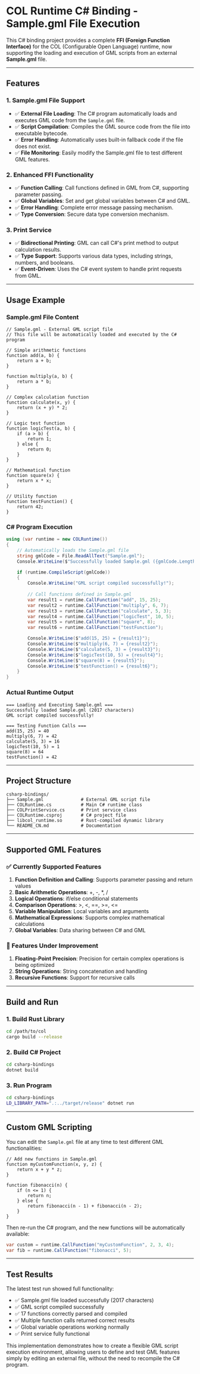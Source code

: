# COL Runtime C\# Binding - Sample.gml File Execution

This C\# binding project provides a complete **FFI (Foreign Function Interface)** for the COL (Configurable Open Language) runtime, now supporting the loading and execution of GML scripts from an external **Sample.gml** file.

-----

## Features

### 1\. Sample.gml File Support

* ✅ **External File Loading**: The C\# program automatically loads and executes GML code from the `Sample.gml` file.
* ✅ **Script Compilation**: Compiles the GML source code from the file into executable bytecode.
* ✅ **Error Handling**: Automatically uses built-in fallback code if the file does not exist.
* ✅ **File Monitoring**: Easily modify the Sample.gml file to test different GML features.

### 2\. Enhanced FFI Functionality

* ✅ **Function Calling**: Call functions defined in GML from C\#, supporting parameter passing.
* ✅ **Global Variables**: Set and get global variables between C\# and GML.
* ✅ **Error Handling**: Complete error message passing mechanism.
* ✅ **Type Conversion**: Secure data type conversion mechanism.

### 3\. Print Service

* ✅ **Bidirectional Printing**: GML can call C\#'s print method to output calculation results.
* ✅ **Type Support**: Supports various data types, including strings, numbers, and booleans.
* ✅ **Event-Driven**: Uses the C\# event system to handle print requests from GML.

-----

## Usage Example

### Sample.gml File Content

```gml
// Sample.gml - External GML script file
// This file will be automatically loaded and executed by the C# program

// Simple arithmetic functions
function add(a, b) {
    return a + b;
}

function multiply(a, b) {
    return a * b;
}

// Complex calculation function
function calculate(x, y) {
    return (x + y) * 2;
}

// Logic test function
function logicTest(a, b) {
    if (a > b) {
        return 1;
    } else {
        return 0;
    }
}

// Mathematical function
function square(x) {
    return x * x;
}

// Utility function
function testFunction() {
    return 42;
}
```

### C\# Program Execution

```csharp
using (var runtime = new COLRuntime())
{
    // Automatically loads the Sample.gml file
    string gmlCode = File.ReadAllText("Sample.gml");
    Console.WriteLine($"Successfully loaded Sample.gml ({gmlCode.Length} characters)");

    if (runtime.CompileScript(gmlCode))
    {
        Console.WriteLine("GML script compiled successfully!");
        
        // Call functions defined in Sample.gml
        var result1 = runtime.CallFunction("add", 15, 25);
        var result2 = runtime.CallFunction("multiply", 6, 7);
        var result3 = runtime.CallFunction("calculate", 5, 3);
        var result4 = runtime.CallFunction("logicTest", 10, 5);
        var result5 = runtime.CallFunction("square", 8);
        var result6 = runtime.CallFunction("testFunction");

        Console.WriteLine($"add(15, 25) = {result1}");
        Console.WriteLine($"multiply(6, 7) = {result2}");
        Console.WriteLine($"calculate(5, 3) = {result3}");
        Console.WriteLine($"logicTest(10, 5) = {result4}");
        Console.WriteLine($"square(8) = {result5}");
        Console.WriteLine($"testFunction() = {result6}");
    }
}
```

### Actual Runtime Output

```
=== Loading and Executing Sample.gml ===
Successfully loaded Sample.gml (2017 characters)
GML script compiled successfully!

=== Testing Function Calls ===
add(15, 25) = 40
multiply(6, 7) = 42
calculate(5, 3) = 16
logicTest(10, 5) = 1
square(8) = 64
testFunction() = 42
```

-----

## Project Structure

```
csharp-bindings/
├── Sample.gml              # External GML script file
├── COLRuntime.cs           # Main C# runtime class
├── COLPrintService.cs      # Print service class
├── COLRuntime.csproj       # C# project file
├── libcol_runtime.so       # Rust-compiled dynamic library
└── README_CN.md            # Documentation
```

-----

## Supported GML Features

### ✅ Currently Supported Features

1.  **Function Definition and Calling**: Supports parameter passing and return values
2.  **Basic Arithmetic Operations**: +, -, \*, /
3.  **Logical Operations**: if/else conditional statements
4.  **Comparison Operations**: \>, \<, ==, \>=, \<=
5.  **Variable Manipulation**: Local variables and arguments
6.  **Mathematical Expressions**: Supports complex mathematical calculations
7.  **Global Variables**: Data sharing between C\# and GML

### 🔄 Features Under Improvement

1.  **Floating-Point Precision**: Precision for certain complex operations is being optimized
2.  **String Operations**: String concatenation and handling
3.  **Recursive Functions**: Support for recursive calls

-----

## Build and Run

### 1\. Build Rust Library

```bash
cd /path/to/col
cargo build --release
```

### 2\. Build C\# Project

```bash
cd csharp-bindings
dotnet build
```

### 3\. Run Program

```bash
cd csharp-bindings
LD_LIBRARY_PATH=".:../target/release" dotnet run
```

-----

## Custom GML Scripting

You can edit the `Sample.gml` file at any time to test different GML functionalities:

```gml
// Add new functions in Sample.gml
function myCustomFunction(x, y, z) {
    return x + y * z;
}

function fibonacci(n) {
    if (n <= 1) {
        return n;
    } else {
        return fibonacci(n - 1) + fibonacci(n - 2);
    }
}
```

Then re-run the C\# program, and the new functions will be automatically available:

```csharp
var custom = runtime.CallFunction("myCustomFunction", 2, 3, 4);
var fib = runtime.CallFunction("fibonacci", 5);
```

-----

## Test Results

The latest test run showed full functionality:

* ✅ Sample.gml file loaded successfully (2017 characters)
* ✅ GML script compiled successfully
* ✅ 17 functions correctly parsed and compiled
* ✅ Multiple function calls returned correct results
* ✅ Global variable operations working normally
* ✅ Print service fully functional

This implementation demonstrates how to create a flexible GML script execution environment, allowing users to define and test GML features simply by editing an external file, without the need to recompile the C\# program.
